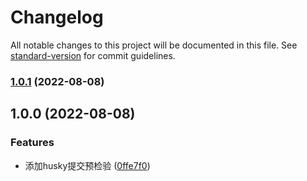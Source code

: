 # Changelog

All notable changes to this project will be documented in this file. See [standard-version](https://github.com/conventional-changelog/standard-version) for commit guidelines.

### [1.0.1](https://github.com/YoLinDeng/visual-editor/compare/v1.0.0...v1.0.1) (2022-08-08)

## 1.0.0 (2022-08-08)


### Features

* 添加husky提交预检验 ([0ffe7f0](https://github.com/YoLinDeng/visual-editor/commit/0ffe7f0b9fd120fdcf81895f462b7b2b907e517f))

